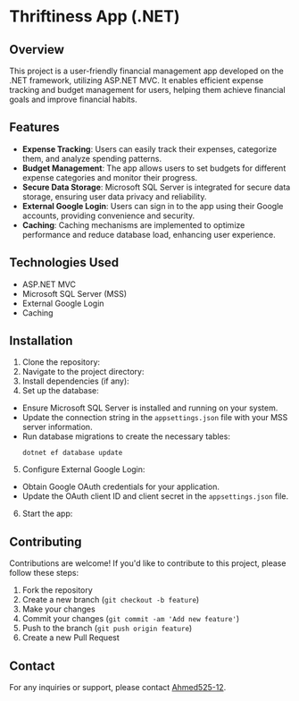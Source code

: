 # Thriftiness App (.NET)

## Overview
This project is a user-friendly financial management app developed on the .NET framework, utilizing ASP.NET MVC. It enables efficient expense tracking and budget management for users, helping them achieve financial goals and improve financial habits.

## Features
- **Expense Tracking**: Users can easily track their expenses, categorize them, and analyze spending patterns.
- **Budget Management**: The app allows users to set budgets for different expense categories and monitor their progress.
- **Secure Data Storage**: Microsoft SQL Server is integrated for secure data storage, ensuring user data privacy and reliability.
- **External Google Login**: Users can sign in to the app using their Google accounts, providing convenience and security.
- **Caching**: Caching mechanisms are implemented to optimize performance and reduce database load, enhancing user experience.

## Technologies Used
- ASP.NET MVC
- Microsoft SQL Server (MSS)
- External Google Login
- Caching

## Installation
1. Clone the repository:
2. Navigate to the project directory:
3. Install dependencies (if any):
4. Set up the database:
- Ensure Microsoft SQL Server is installed and running on your system.
- Update the connection string in the `appsettings.json` file with your MSS server information.
- Run database migrations to create the necessary tables:
  ```
  dotnet ef database update
  ```
5. Configure External Google Login:
- Obtain Google OAuth credentials for your application.
- Update the OAuth client ID and client secret in the `appsettings.json` file.
6. Start the app:

## Contributing
Contributions are welcome! If you'd like to contribute to this project, please follow these steps:
1. Fork the repository
2. Create a new branch (`git checkout -b feature`)
3. Make your changes
4. Commit your changes (`git commit -am 'Add new feature'`)
5. Push to the branch (`git push origin feature`)
6. Create a new Pull Request



## Contact
For any inquiries or support, please contact [Ahmed525-12](https://github.com/Ahmed525-12).
